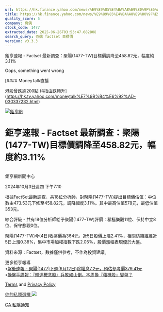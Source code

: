 ```yaml
---
url: https://hk.finance.yahoo.com/news/%E9%89%85%E4%BA%A8%E9%80%9F%E5%A0%B1-factset-%E6%9C%80%E6%96%B0%E8%AA%BF%E6%9F%A5-%E8%81%9A%E9%99%BD-1477-021016572.html
title: https://hk.finance.yahoo.com/news/%E9%89%85%E4%BA%A8%E9%80%9F%E5%A0%B1-factset-%E6%9C%80%E6%96%B0%E8
quality_score: 5
company: 奇偶
stock_code: 1477
extracted_date: 2025-06-26T03:53:47.682808
search_query: 奇偶 factset 目標價
version: v3.3.3
---
```


鉅亨速報 - Factset 最新調查：聚陽(1477-TW)目標價調降至458.82元，幅度約3.11% 


Oops, something went wrong

 

[#### MoneyTalk直播

港股曾跌逾200點 科指由跌轉升](https://hk.tv.yahoo.com/moneytalk%E7%9B%B4%E6%92%AD-030337232.html)

[![鉅亨網](https://s.yimg.com/ny/api/res/1.2/UM5hrThmhlnSiBO4o4qlLg--/YXBwaWQ9aGlnaGxhbmRlcjt3PTE0NjtoPTQ4O2NmPXdlYnA-/https://s.yimg.com/os/creatr-uploaded-images/2020-01/147c7630-36ab-11ea-ae7c-5ee7a0016555)](http://www.cnyes.com/ "鉅亨網")

# 鉅亨速報 - Factset 最新調查：聚陽(1477-TW)目標價調降至458.82元，幅度約3.11%

![](data:image/gif;base64,R0lGODlhAQABAIAAAAAAAP///ywAAAAAAQABAAACAUwAOw==)

鉅亨網新聞中心

2024年10月3日週四 下午7:10

根據FactSet最新調查，共18位分析師，對聚陽(1477-TW)提出目標價估值：中位數由473.53元下修至458.82元，調降幅度3.11%。其中最高估值578元，最低估值353元。

綜合評級 - 共有18位分析師給予聚陽(1477-TW)評價：積極樂觀11位、保持中立8位、保守悲觀0位。

聚陽(1477-TW)今(4日)收盤價為364元。近5日股價上漲2.41%，相關紡織纖維近5日上漲0.38%，集中市場加權指數下跌2.05%，股價漲幅表現優於大盤。

資料來源：Factset，數據僅供參考，不作為投資建議。

更多鉅亨報導  
•[盤後速報 - 聚陽(1477)下週(9月12日)除權息7.2元，預估參考價379.41元](https://news.cnyes.com/news/id/5708790?utm_source=yahoo&utm_medium=RSS&utm_campaign=relate)  
•[操盤手周報：『輝達概念股』兵敗如山倒，本周換『蘋概股』變盤？](https://news.cnyes.com/news/id/5711010?utm_source=yahoo&utm_medium=RSS&utm_campaign=relate)

[Terms](https://guce.yahoo.com/terms?locale=zh-Hant-HK)  and [Privacy Policy](https://guce.yahoo.com/privacy-policy?locale=zh-Hant-HK)

[你的私隱選擇 ![](https://s.yimg.com/dv/static/siteApp/img/privacy-choice-control.png)](https://guce.yahoo.com/state-controls?locale=zh-Hant-HK&state=CA)

[CA 私隱通知](https://guce.yahoo.com/ca-notice?locale=zh-Hant-HK)